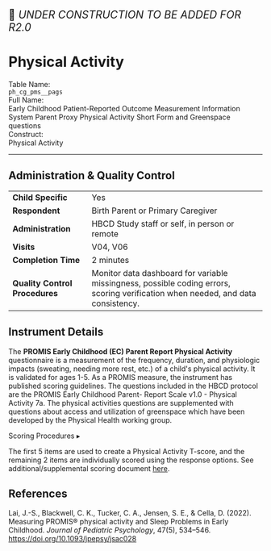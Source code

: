 <p style="font-size: 1.5em;">🚧 <i>UNDER CONSTRUCTION TO BE ADDED FOR R2.0</i></p>

# Physical Activity

<div class="info-block">
  <div class="info-row">
    <div class="info-label"><i class="fa fa-table"></i> Table Name:</div>
    <div class="info-value"><code>ph_cg_pms__pags</code></div>
  </div>
  <div class="info-row">
    <div class="info-label"><i class="fa-solid fa-maximize"></i> Full Name:</div>
    <div class="info-value">
      Early Childhood Patient-Reported Outcome Measurement Information System Parent Proxy Physical Activity Short Form and Greenspace questions
    </div>
  </div>
  <div class="info-row">
    <div class="info-label"><i class="fa-solid fa-tape"></i> Construct:</div>
    <div class="info-value">Physical Activity</div>
  </div>
</div>

---------------------------------------------

## Administration & Quality Control

<table class="table-no-vertical-lines" style="width: 100%; border-collapse: collapse; table-layout: fixed;">
<tbody>
<tr><td><b>Child Specific</b></td>
<td>Yes</td></tr>
<tr><td><b>Respondent</b></td>
<td>Birth Parent or Primary Caregiver</td></tr>
<tr><td><b>Administration</b></td>
<td style="word-wrap: break-word; white-space: normal;">HBCD Study staff or self, in person or remote</td></tr>
<tr><td><b>Visits</b></td>
<td>V04, V06</td></tr>
<tr><td><b>Completion Time</b></td>
<td>2 minutes</td></tr>
<tr><td><b>Quality Control Procedures</b></td>
<td style="word-wrap: break-word; white-space: normal;">Monitor data dashboard for variable missingness, possible coding errors, scoring verification when needed, and data consistency.</td></tr>      
</tbody>
</table>

## Instrument Details

The **PROMIS Early Childhood (EC) Parent Report Physical Activity** questionnaire is a measurement of the frequency, duration, and physiologic impacts (sweating, needing more rest, etc.) of a child's physical activity. It is validated for ages 1-5. As a PROMIS measure, the instrument has published scoring guidelines. The questions included in the HBCD protocol are the PROMIS Early Childhood Parent- Report Scale v1.0 - Physical Activity 7a. The physical activities questions are supplemented with questions about access and utilization of greenspace which have been developed by the Physical Health working group.

<div id="scoring" class="table-banner" onclick="toggleCollapse(this)">
  <span class="emoji"><i class="fa fa-calculator"></i></span>
  <span class="text-with-link">
  <span class="text">Scoring Procedures</span>
  <a class="anchor-link" href="#scoring" title="Copy link">
  <i class="fa-solid fa-link"></i>
  </a>
  </span>
  <span class="arrow">▸</span>
</div>
<div class="collapsible-content">
<p>The first 5 items are used to create a Physical Activity T-score, and the remaining 2 items are individually scored using the response options. See additional/supplemental scoring document <a href="https://drive.google.com/open?id=15BEZmAczj1KT8do7CnbeqdET-79EKrgj">here</a>.</p>
</div>

## References

<div class="references"> 
<p>Lai, J.-S., Blackwell, C. K., Tucker, C. A., Jensen, S. E., & Cella, D. (2022). Measuring PROMIS® physical activity and Sleep Problems in Early Childhood. <i>Journal of Pediatric Psychology</i>, 47(5), 534–546. <a href="https://doi.org/10.1093/jpepsy/jsac028">https://doi.org/10.1093/jpepsy/jsac028</a></p>  
</div>

<br>
